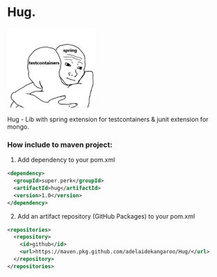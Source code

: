 # Hug. 

<p>
  <img src="docs/meme.jpg" width=40% height=40%/>
</p>

Hug - Lib with spring extension for testcontainers & junit extension for mongo.

### How include to maven project:

1. Add dependency to your pom.xml
```xml
<dependency>
  <groupId>super.perk</groupId>
  <artifactId>hug</artifactId>
  <version>1.0</version>
</dependency>
```
2. Add an artifact repository (GitHub Packages) to your pom.xml
```xml
<repositories>
  <repository>
    <id>github</id>
    <url>https://maven.pkg.github.com/adelaidekangaroo/Hug/</url>
  </repository>
</repositories>
```
